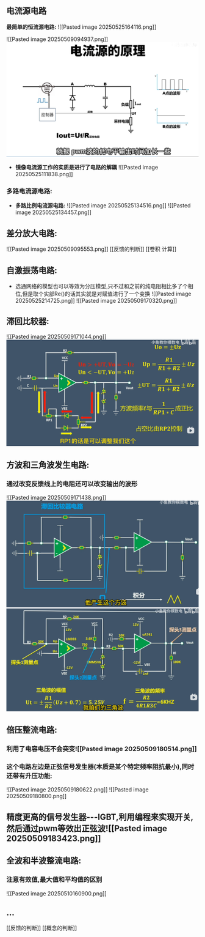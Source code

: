 
## 电流源电路
**最简单的恒流源电路:**
![[Pasted image 20250525164116.png]]

![[Pasted image 20250509094937.png]]
![alt text](./picture/image-2.png)
- **镜像电流源工作的实质是进行了电路的解耦**
![[Pasted image 20250525111838.png]]
### 多路电流源电路:
- **多路比例电流源电路:**
![[Pasted image 20250525134516.png]]
![[Pasted image 20250525134457.png]]
## 差分放大电路:
![[Pasted image 20250509095553.png]]
[[反馈的判断]]
[[卷积 计算]]
## 自激振荡电路:
- 选通网络的模型也可以等效为分压模型,只不过和之前的纯电阻相比多了个相位,但是取个实部Re()的话其实就是对赋值进行了一个变换
![[Pasted image 20250525214725.png]]
![[Pasted image 20250509170320.png]]


## 滞回比较器:
![[Pasted image 20250509171044.png]]
![alt text](./picture/image-1.png)

## 方波和三角波发生电路:
### 通过改变反馈线上的电阻还可以改变输出的波形
![[Pasted image 20250509171438.png]]
![alt text](./picture/image_test.png)
![alt text](./picture/image.png)
## 倍压整流电路:
### 利用了电容电压不会突变![[Pasted image 20250509180514.png]]

### 这个电路左边是正弦信号发生器(本质是某个特定频率阻抗最小),同时还带有升压功能:
![[Pasted image 20250509180622.png]]
![[Pasted image 20250509180800.png]]

## 精度更高的信号发生器---IGBT,利用编程来实现开关,然后通过pwm等效出正弦波![[Pasted image 20250509183423.png]]

## 全波和半波整流电路:
### 注意有效值,最大值和平均值的区别
![[Pasted image 20250510160900.png]]
## ...

[[反馈的判断]]
[[概念的判断]]